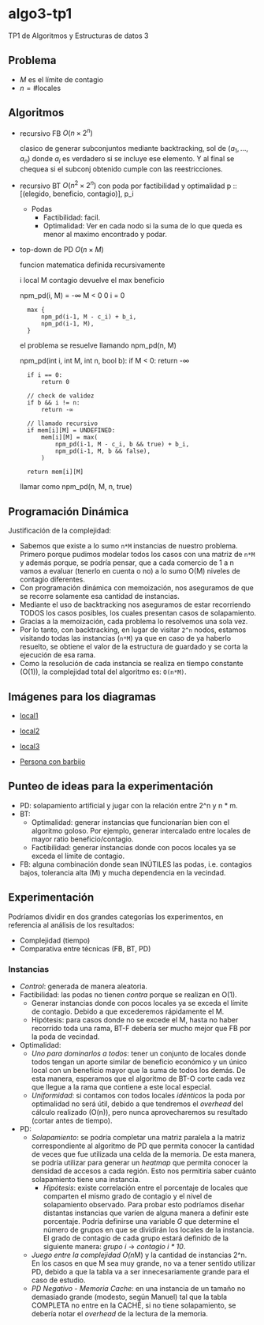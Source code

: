 # algo3-tp1

TP1 de Algoritmos y Estructuras de datos 3

## Problema

- $M$ es el límite de contagio
- $n = \# \text{locales}$

## Algoritmos

- recursivo FB $O(n \times 2^n)$

  clasico de generar subconjuntos mediante backtracking, sol de
  $(a_1, ..., a_n)$ donde $a_i$ es verdadero si se incluye ese elemento. Y al
  final se chequea si el subconj obtenido cumple con las reestricciones.

- recursivo BT $O(n^2 \times 2^n)$ con poda por factibilidad y optimalidad
  p :: [(elegido, beneficio, contagio)], p_i

  - Podas
    - Factibilidad: facil.
    - Optimalidad: Ver en cada nodo si la suma de lo que queda es menor al maximo encontrado y podar.

- top-down de PD $O(n \times M)$

    funcion matematica definida recursivamente

    i local
    M contagio
    devuelve el max beneficio

    npm_pd(i, M) =
        -∞          M < 0
        0           i = 0

        max {
            npm_pd(i-1, M - c_i) + b_i,
            npm_pd(i-1, M),
        }

    el problema se resuelve llamando npm_pd(n, M)

    npm_pd(int i, int M, int n, bool b):
        if M < 0:
            return -∞

        if i == 0:
            return 0
        
        // check de validez
        if b && i != n:
            return -∞

        // llamado recursivo
        if mem[i][M] = UNDEFINED:
            mem[i][M] = max(
                npm_pd(i-1, M - c_i, b && true) + b_i,
                npm_pd(i-1, M, b && false),
            )

        return mem[i][M]


    llamar como npm_pd(n, M, n, true)

## Programación Dinámica

Justificación de la complejidad:

- Sabemos que existe a lo sumo `n*M` instancias de nuestro problema. Primero porque pudimos modelar todos los casos con 
una matriz de `n*M` y además porque, se podría pensar, que a cada comercio de 1 a n vamos a evaluar (tenerlo en cuenta o 
no) a lo sumo O(M) niveles de contagio diferentes. 
- Con programación dinámica con memoización, nos aseguramos de que se recorre solamente esa cantidad de instancias.
- Mediante el uso de backtracking nos aseguramos de estar recorriendo TODOS los casos posibles, los cuales presentan 
casos de solapamiento.
- Gracias a la memoización, cada problema lo resolvemos una sola vez.
- Por lo tanto, con backtracking, en lugar de visitar `2^n` nodos, estamos visitando todas las instancias (`n*M`) ya que
en caso de ya haberlo resuelto, se obtiene el valor de la estructura de guardado y se corta la ejecución de esa rama.
- Como la resolución de cada instancia se realiza en tiempo constante (O(1)), la complejidad total del algoritmo es: 
`O(n*M)`.

## Imágenes para los diagramas

- [local1](https://www.google.com/imgres?imgurl=http%3A%2F%2Finmoibaiondo.com%2Fwp-content%2Fuploads%2F2018%2F01%2Fventa-icono-300x215.png&imgrefurl=http%3A%2F%2Finmoibaiondo.com%2Flocales-comerciales-eibar-ermua-bajo-deba%2F&tbnid=HwosIl6u18C7RM&vet=12ahUKEwja4Lb0-fPrAhURBbkGHepBDEcQMygIegUIARCyAQ..i&docid=S8pM9h_SDtwXMM&w=300&h=215&q=imagenes%20locales%20comerciales%20png&ved=2ahUKEwja4Lb0-fPrAhURBbkGHepBDEcQMygIegUIARCyAQ)
- [local2](https://www.google.com/imgres?imgurl=https%3A%2F%2Fwww.clipartmax.com%2Fpng%2Fmiddle%2F62-626816_storefront-local-comercial-vector.png&imgrefurl=https%3A%2F%2Fwww.clipartmax.com%2Fmiddle%2Fm2i8H7m2A0Z5d3H7_storefront-local-comercial-vector%2F&tbnid=wtcVBDHGyHkvbM&vet=12ahUKEwja4Lb0-fPrAhURBbkGHepBDEcQMygEegUIARCqAQ..i&docid=_6EF9HMgCKWA0M&w=840&h=880&q=imagenes%20locales%20comerciales%20png&ved=2ahUKEwja4Lb0-fPrAhURBbkGHepBDEcQMygEegUIARCqAQ)
- [local3](https://www.google.com/imgres?imgurl=https%3A%2F%2Fanfix.com%2Fblog%2Fwp-content%2Fuploads%2F2016%2F02%2Falquiler.png&imgrefurl=https%3A%2F%2Fanfix.com%2Fblog%2Fque-clausulas-debe-contener-el-arrendamiento-de-un-local-de-negocio%2F&tbnid=-A2XzbLaSFaUTM&vet=12ahUKEwja4Lb0-fPrAhURBbkGHepBDEcQMygFegUIARCsAQ..i&docid=TIUPSPKXP3SPLM&w=1920&h=1080&q=imagenes%20locales%20comerciales%20png&ved=2ahUKEwja4Lb0-fPrAhURBbkGHepBDEcQMygFegUIARCsAQ)

- [Persona con barbijo](https://www.google.com/search?q=persona+barbijo+png&tbm=isch&ved=2ahUKEwja4Lb0-fPrAhURBbkGHepBDEcQ2-cCegQIABAA&oq=persona+barbijo+png&gs_lcp=CgNpbWcQAzICCAAyBggAEAgQHjIGCAAQCBAeOgQIABBDOgUIABCxAzoHCAAQsQMQQzoECAAQHjoGCAAQBRAeUN2nCFicwAhgr8MIaABwAHgAgAG_AogBvg6SAQgxMS4yLjIuMZgBAKABAaoBC2d3cy13aXotaW1nwAEB&sclient=img&ei=Yk9lX9qnEpGK5OUP6oOxuAQ&bih=789&biw=1440#imgrc=v9BQe4bz2NCwiM)

## Punteo de ideas para la experimentación

- PD: solapamiento artificial y jugar con la relación entre 2^n y n * m.
- BT:
    - Optimalidad: generar instancias que funcionarían bien con el algoritmo goloso.
    Por ejemplo, generar intercalado entre locales de mayor ratio beneficio/contagio.
    - Factibilidad: generar instancias donde con pocos locales ya se exceda el límite de contagio.
- FB: alguna combinación donde sean INÚTILES las podas, i.e. contagios bajos, tolerancia alta (M) y mucha dependencia en la vecindad.

## Experimentación

Podríamos dividir en dos grandes categorías los experimentos, en referencia al análisis de los resultados:

- Complejidad (tiempo)
- Comparativa entre técnicas (FB, BT, PD)

### Instancias

- *Control*: generada de manera aleatoria.
- Factibilidad: las podas no tienen _contra_ porque se realizan en O(1).
    - Generar instancias donde con pocos locales ya se exceda el límite de contagio. Debido a que excederemos rápidamente el M.
    - Hipótesis: para casos donde no se excede el M, hasta no haber recorrido toda una rama, BT-F debería ser mucho mejor que FB por la poda de vecindad.
- Optimalidad:
    - *Uno para dominarlos a todos*: tener un conjunto de locales donde todos tengan un aporte similar de beneficio económico y un único local con un beneficio mayor que la suma de todos los demás. De esta manera, esperamos que el algoritmo de BT-O corte cada vez que llegue a la rama que contiene a este local especial.
    - *Uniformidad*: si contamos con todos locales _idénticos_ la poda por optimalidad no será útil, debido a que tendremos el _overhead_ del cálculo realizado (O(n)), pero nunca aprovecharemos su resultado (cortar antes de tiempo).
- PD: 
    - *Solapamiento*: se podría completar una matriz paralela a la matriz correspondiente al algoritmo de PD que permita conocer la cantidad de veces que fue utilizada una celda de la memoria. De esta manera, se podría utilizar para generar un _heatmap_ que permita conocer la densidad de accesos a cada región. Esto nos permitiría saber cuánto solapamiento tiene una instancia.
        - _Hipótesis_: existe correlación entre el porcentaje de locales que comparten el mismo grado de contagio y el nivel de solapamiento observado. Para probar esto podríamos diseñar distantas instancias que varíen de alguna manera a definir este porcentaje. Podría definirse una variable _G_ que determine el número de grupos en que se dividirán los locales de la instancia. El grado de contagio de cada grupo estará definido de la siguiente manera: _grupo i_ -> _contagio i * 10_.
    - *Juego entre la complejidad O(n*M) y la cantidad de instancias 2^n. En los casos en que M sea muy grande, no va a tener sentido utilizar PD, debido a que la tabla va a ser innecesariamente grande para el caso de estudio.
    - *PD Negativo - Memoria Cache*: en una instancia de un tamaño no demasiado grande (modesto, según Manuel) tal que la tabla COMPLETA no entre en la CACHÉ, si no tiene solapamiento, se debería notar el _overhead_ de la lectura de la memoria.


    



